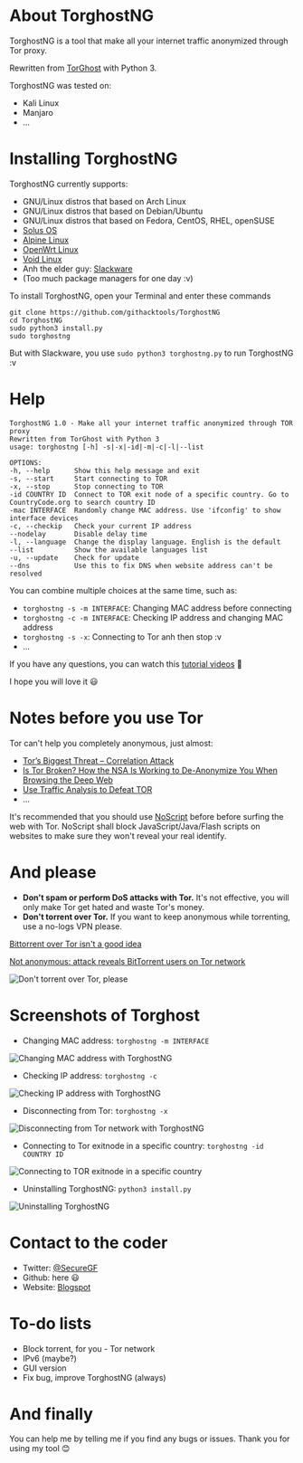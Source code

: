 # About TorghostNG
TorghostNG is a tool that make all your internet traffic anonymized through Tor proxy.

Rewritten from [TorGhost](https://github.com/SusmithKrishnan/torghost) with Python 3.

TorghostNG was tested on:
* Kali Linux
* Manjaro
* ...

# Installing TorghostNG
TorghostNG currently supports:
* GNU/Linux distros that based on Arch Linux
* GNU/Linux distros that based on Debian/Ubuntu
* GNU/Linux distros that based on Fedora, CentOS, RHEL, openSUSE
* [Solus OS](https://getsol.us)
* [Alpine Linux](https://alpinelinux.org)
* [OpenWrt Linux](https://openwrt.org)
* [Void Linux](https://voidlinux.org)
* Anh the elder guy: [Slackware](http://slackware.com)
* (Too much package managers for one day :v)

To install TorghostNG, open your Terminal and enter these commands    
    
    git clone https://github.com/githacktools/TorghostNG
    cd TorghostNG
    sudo python3 install.py
    sudo torghostng
    
But with Slackware, you use `sudo python3 torghostng.py` to run TorghostNG :v

# Help
    TorghostNG 1.0 - Make all your internet traffic anonymized through TOR proxy
    Rewritten from TorGhost with Python 3
    usage: torghostng [-h] -s|-x|-id|-m|-c|-l|--list
    
    OPTIONS:
    -h, --help      Show this help message and exit
    -s, --start     Start connecting to TOR
    -x, --stop      Stop connecting to TOR
    -id COUNTRY ID  Connect to TOR exit node of a specific country. Go to CountryCode.org to search country ID
    -mac INTERFACE  Randomly change MAC address. Use 'ifconfig' to show interface devices
    -c, --checkip   Check your current IP address
    --nodelay       Disable delay time
    -l, --language  Change the display language. English is the default
    --list          Show the available languages list
    -u, --update    Check for update
    --dns           Use this to fix DNS when website address can't be resolved

You can combine multiple choices at the same time, such as:
* `torghostng -s -m INTERFACE`: Changing MAC address before connecting
* `torghostng -c -m INTERFACE`: Checking IP address and changing MAC address
* `torghostng -s -x`: Connecting to Tor anh then stop :v
* ...

If you have any questions, you can watch this [tutorial videos](https://bit.ly/34TNglL) 🙂

I hope you will love it 😃

# Notes before you use Tor
Tor can't help you completely anonymous, just almost:
* [Tor’s Biggest Threat – Correlation Attack](https://theonionweb.com/2016/10/25/tors-biggest-threat-correlation-attack)
* [Is Tor Broken? How the NSA Is Working to De-Anonymize You When Browsing the Deep Web](https://null-byte.wonderhowto.com/how-to/is-tor-broken-nsa-is-working-de-anonymize-you-when-browsing-deep-web-0148933)
* [Use Traffic Analysis to Defeat TOR](https://null-byte.wonderhowto.com/how-to/use-traffic-analysis-defeat-tor-0149100)
* ...

It's recommended that you should use [NoScript](https://noscript.net) before before surfing the web with Tor. NoScript shall block JavaScript/Java/Flash scripts on websites to make sure they won't reveal your real identify.

# And please
* **Don't spam or perform DoS attacks with Tor.** It's not effective, you will only make Tor get hated and waste Tor's money.
* **Don't torrent over Tor.** If you want to keep anonymous while torrenting, use a no-logs VPN please.

[Bittorrent over Tor isn't a good idea](https://blog.torproject.org/bittorrent-over-tor-isnt-good-idea)

[Not anonymous: attack reveals BitTorrent users on Tor network](https://arstechnica.com/tech-policy/2011/04/not-anonymous-attack-reveals-bittorrent-users-on-tor-network)

![Don't torrent over Tor, please](https://github.com/GitHackTools/Store-the-pictures/raw/master/Don't%20torrent%20over%20Tor.png)

# Screenshots of Torghost
* Changing MAC address: `torghostng -m INTERFACE`

![Changing MAC address with TorghostNG](https://github.com/GitHackTools/Store-the-pictures/raw/master/TorghostNG%20changing%20MAC%20address.png)

* Checking IP address: `torghostng -c`

![Checking IP address with TorghostNG](https://github.com/GitHackTools/Store-the-pictures/raw/master/TorghostNG%20checking%20IP%20address.png)

* Disconnecting from Tor: `torghostng -x`

![Disconnecting from Tor network with TorghostNG](https://github.com/GitHackTools/Store-the-pictures/raw/master/TorghostNG%20disconnecting%20from%20TOR.png)

* Connecting to Tor exitnode in a specific country: `torghostng -id COUNTRY ID`

![Connecting to TOR exitnode in a specific country](https://github.com/GitHackTools/Store-the-pictures/raw/master/TorghostNG%20connecting%20to%20TOR%20exitnode%20in%20US.png)

* Uninstalling TorghostNG: `python3 install.py`

![Uninstalling TorghostNG](https://github.com/GitHackTools/Store-the-pictures/raw/master/Uninstalling%20TorghostNG.png)

# Contact to the coder
* Twitter: [@SecureGF](https://twitter.com/securegf)
* Github: here 😃
* Website: [Blogspot](https://githacktools.blogspot.com)

# To-do lists
* Block torrent, for you - Tor network
* IPv6 (maybe?)
* GUI version
* Fix bug, improve TorghostNG (always)

# And finally
You can help me by telling me if you find any bugs or issues. Thank you for using my tool 😊

